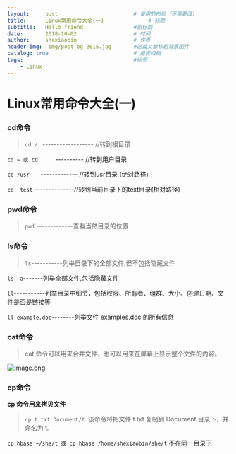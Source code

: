 ```yaml
---
layout:     post   				        # 使用的布局（不需要改）
title:      Linux常用命令大全(一) 				# 标题 
subtitle:   Hello friend                #副标题
date:       2018-10-02 				    # 时间
author:     shexiaobin 				    # 作者
header-img:  img/post-bg-2015.jpg     	#这篇文章标题背景图片
catalog: true 						    # 是否归档
tags:								    #标签
    - Linux
---
```



# Linux常用命令大全(一)
### cd命令
> `cd / `                     ------------------          //转到根目录

  `cd ~ 或 cd     `           ----------  //转到用户目录
   
  `cd /usr   `                -------------  //转到usr目录 (绝对路径)
  
  `cd  test`                  --------------//转到当前目录下的text目录(相对路径)

### pwd命令
>`pwd`  -------------查看当然目录的位置


### ls命令
>`ls`-----------列举目录下的全部文件,但不包括隐藏文件

`ls -a`-------列举全部文件,包括隐藏文件

`ll`-----------列举目录中细节，包括权限、所有者、组群、大小、创建日期、文件是否是链接等

`ll example.doc`--------列举文件 examples.doc 的所有信息

### cat命令
>cat 命令可以用来合并文件，也可以用来在屏幕上显示整个文件的内容。


![image.png](https://upload-images.jianshu.io/upload_images/12269087-4d7a8162692ea829.png?imageMogr2/auto-orient/strip%7CimageView2/2/w/1240)

### cp命令
**cp 命令用来拷贝文件**

>`cp t.txt Document/t `该命令将把文件 t.txt 复制到 Document 目录下，并命名为 t。

`cp hbase ~/she/t 或 cp hbase /home/shexiaobin/she/t`    不在同一目录下
